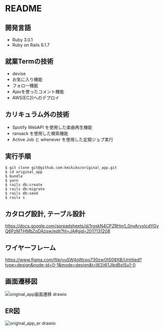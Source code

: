 # README

## 開発言語
* Ruby 3.0.1
* Ruby on Rails 6.1.7

## 就業Termの技術
* devise
* お気に入り機能
* フォロー機能
* Ajaxを使ったコメント機能
* AWS(EC2)へのデプロイ

## カリキュラム外の技術
* Spotify WebAPI を使用した楽曲再生機能
* ransack を使用した検索機能
* Active Job と whenever を使用した定期ジョブ実行

## 実行手順

```
$ git clone git@github.com:kmikiko/original_app.git
$ cd original_app
$ bundle
$ yarn
$ rails db:create
$ rails db:migrate
$ rails db:seed
$ rails s
```  

## カタログ設計, テーブル設計
https://docs.google.com/spreadsheets/d/1rgskN4CPZRHm1_0nyAryxIcdYGyQ6PzMTHMbZoDAzsw/edit?hl=JA#gid=2017131208


## ワイヤーフレーム
https://www.figma.com/file/vuSW4oWcpo730zwOtS08XB/Untitled?type=design&node-id=0-1&mode=design&t=W2ii61JIkdBxISu1-0



## 画面遷移図
![original_app画面遷移 drawio ](https://github.com/kmikiko/original_app/assets/127947837/f7acd392-22d1-4a3a-b30f-b1eead0a8599)


## ER図　
![original_app_er drawio ](https://github.com/kmikiko/original_app/assets/127947837/1018875e-d37e-4095-ab75-490db610a0a1)